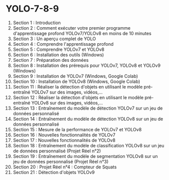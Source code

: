 # YOLO-7-8-9

1. Section 1 : Introduction
2. Section 2 : Comment exécuter votre premier programme d'apprentissage profond YOLOv7/YOLOv8 en moins de 10 minutes
3. Section 3 : Un aperçu complet de YOLO
4. Section 4 : Comprendre l'apprentissage profond
5. Section 5 : Comprendre YOLOv7 et YOLOv8
6. Section 6 : Installation des outils (Windows)
7. Section 7 : Préparation des données
8. Section 8 : Installation des prérequis pour YOLOv7, YOLOv8 et YOLOv9 (Windows)
9. Section 9 : Installation de YOLOv7 (Windows, Google Colab)
10. Section 10 : Installation de YOLOv8 (Windows, Google Colab)
11. Section 11 : Réaliser la détection d'objets en utilisant le modèle pré-entraîné YOLOv7 sur des images, vidéos,...
12. Section 12 : Réaliser la détection d'objets en utilisant le modèle pré-entraîné YOLOv8 sur des images, vidéos,...
13. Section 13 : Entraînement du modèle de détection YOLOv7 sur un jeu de données personnalisé
14. Section 14 : Entraînement du modèle de détection YOLOv8 sur un jeu de données personnalisé
15. Section 15 : Mesure de la performance de YOLOv7 et YOLOv8
16. Section 16 : Nouvelles fonctionnalités de YOLOv7
17. Section 17 : Nouvelles fonctionnalités de YOLOv8
18. Section 18 : Entraînement du modèle de classification YOLOv8 sur un jeu de données personnalisé (Projet Réel n°2)
19. Section 19 : Entraînement du modèle de segmentation YOLOv8 sur un jeu de données personnalisé (Projet Réel n°3)
20. Section 20 : Projet Réel n°4 : Compteur de Squats
21. Section 21 : Détection d'objets YOLOv9
